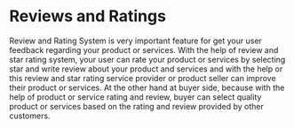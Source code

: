 # Reviews and Ratings
 Review and Rating System is very important feature for get your user feedback regarding your product or services. With the help of review and star rating system, your user can rate your product or services by selecting star and write review about your product and services and with the help or this review and star rating service provider or product seller can improve their product or services. At the other hand at buyer side, because with the help of product or service rating and review, buyer can select quality product or services based on the rating and review provided by other customers.
